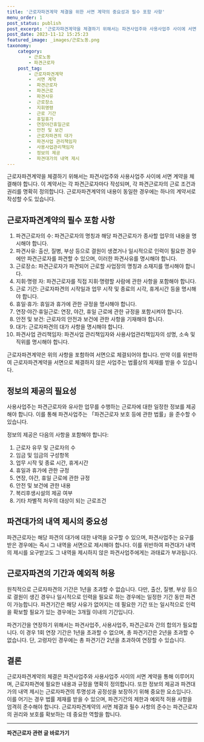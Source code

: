 ```yaml
---
title: '근로자파견계약 체결을 위한 서면 계약의 중요성과 필수 포함 사항'
menu_order: 1
post_status: publish
post_excerpt: '근로자파견계약을 체결하기 위해서는 파견사업주와 사용사업주 사이에 서면 계약을 체결해야 합니다. 이 계약서는 각 파견근로자마다 작성되며, 각 파견근로자의 근로 조건과 권리를 명확히 정의합니다. 근로자파견계약의 내용이 동일한 경우에는 하나의 계약서로 작성할 수도 있습니다.'
post_date: 2023-11-12 15:25:23
featured_image: _images/근로노동.png
taxonomy:
    category:
        - 근로노동
        - 파견근로자
    post_tag:
        - 근로자파견계약
        -  서면 계약
        -  파견근로자
        -  파견근로
        -  파견사유
        -  근로장소
        -  지휘명령
        -  근로 기간
        -  휴일휴가
        -  연장야간휴일근로
        -  안전 및 보건
        -  근로자파견의 대가
        -  파견사업 관리책임자
        -  사용사업관리책임자
        -  정보의 제공
        -  파견대가의 내역 제시
---
```



근로자파견계약을 체결하기 위해서는 파견사업주와 사용사업주 사이에 서면 계약을 체결해야 합니다. 이 계약서는 각 파견근로자마다 작성되며, 각 파견근로자의 근로 조건과 권리를 명확히 정의합니다. 근로자파견계약의 내용이 동일한 경우에는 하나의 계약서로 작성할 수도 있습니다.

## 근로자파견계약의 필수 포함 사항

1. 파견근로자의 수: 파견근로자의 명칭과 해당 파견근로자가 종사할 업무의 내용을 명시해야 합니다.
2. 파견사유: 출산, 질병, 부상 등으로 결원이 생겼거나 일시적으로 인력이 필요한 경우에만 파견근로자를 파견할 수 있으며, 이러한 파견사유를 명시해야 합니다.
3. 근로장소: 파견근로자가 파견되어 근로할 사업장의 명칭과 소재지를 명시해야 합니다.
4. 지휘·명령 자: 파견근로자를 직접 지휘·명령할 사람에 관한 사항을 포함해야 합니다.
5. 근로 기간: 근로자파견의 시작일과 업무 시작 및 종료의 시각, 휴게시간 등을 명시해야 합니다.
6. 휴일·휴가: 휴일과 휴가에 관한 규정을 명시해야 합니다.
7. 연장·야간·휴일근로: 연장, 야간, 휴일 근로에 관한 규정을 포함시켜야 합니다.
8. 안전 및 보건: 근로자의 안전과 보건에 관한 사항을 기재해야 합니다.
9. 대가: 근로자파견의 대가 사항을 명시해야 합니다.
10. 파견사업 관리책임자: 파견사업 관리책임자와 사용사업관리책임자의 성명, 소속 및 직위를 명시해야 합니다.

근로자파견계약은 위의 사항을 포함하여 서면으로 체결되어야 합니다. 만약 이를 위반하여 근로자파견계약을 서면으로 체결하지 않은 사업주는 법률상의 제재를 받을 수 있습니다.

## 정보의 제공의 필요성

사용사업주는 파견근로자와 유사한 업무를 수행하는 근로자에 대한 일정한 정보를 제공해야 합니다. 이를 통해 파견사업주는 「파견근로자 보호 등에 관한 법률」을 준수할 수 있습니다.

정보의 제공은 다음의 사항을 포함해야 합니다:
1. 근로자 유무 및 근로자의 수
2. 임금 및 임금의 구성항목
3. 업무 시작 및 종료 시간, 휴게시간
4. 휴일과 휴가에 관한 규정
5. 연장, 야간, 휴일 근로에 관한 규정
6. 안전 및 보건에 관한 내용
7. 복리후생시설의 제공 여부
8. 기타 차별적 처우의 대상이 되는 근로조건

## 파견대가의 내역 제시의 중요성

파견근로자는 해당 파견의 대가에 대한 내역을 요구할 수 있으며, 파견사업주는 요구를 받은 경우에는 즉시 그 내역을 서면으로 제시해야 합니다. 이를 위반하여 파견대가 내역의 제시를 요구받고도 그 내역을 제시하지 않은 파견사업주에게는 과태료가 부과됩니다.

## 근로자파견의 기간과 예외적 허용

원칙적으로 근로자파견의 기간은 1년을 초과할 수 없습니다. 다만, 출산, 질병, 부상 등으로 결원이 생긴 경우나 일시적으로 인력을 필요로 하는 경우에는 일정한 기간 동안 파견이 가능합니다. 파견기간은 해당 사유가 없어지는 데 필요한 기간 또는 일시적으로 인력을 확보할 필요가 있는 경우에는 3개월 이내의 기간입니다.

파견기간을 연장하기 위해서는 파견사업주, 사용사업주, 파견근로자 간의 합의가 필요합니다. 이 경우 1회 연장 기간은 1년을 초과할 수 없으며, 총 파견기간은 2년을 초과할 수 없습니다. 단, 고령자인 경우에는 총 파견기간 2년을 초과하여 연장할 수 있습니다.

## 결론

근로자파견계약의 체결은 파견사업주와 사용사업주 사이의 서면 계약을 통해 이루어지며, 근로자파견에 필요한 내용과 규정을 명확히 정의합니다. 또한 정보의 제공과 파견대가의 내역 제시는 근로자파견의 투명성과 공정성을 보장하기 위해 중요한 요소입니다. 이를 어기는 경우 법률 제재를 받을 수 있으며, 파견기간의 제한과 예외적 허용 사항을 엄격히 준수해야 합니다. 근로자파견계약의 서면 체결과 필수 사항의 준수는 파견근로자의 권리와 보호를 확보하는 데 중요한 역할을 합니다.
<!-- wp:separator -->
<hr class="wp-block-separator has-alpha-channel-opacity"/>
<!-- /wp:separator -->

<!-- wp:group {"backgroundColor":"base","layout":{"type":"constrained"}} -->
<div class="wp-block-group has-base-background-color has-background"><!-- wp:paragraph {"align":"center","fontSize":"medium"} -->
<p class="has-text-align-center has-large-font-size"><strong>파견근로자 관련 글 바로가기</strong></p>
<!-- /wp:paragraph -->


<!-- wp:latest-posts {"categories":[{"id":12664,"count":19,"description":"","link":"https://uknowlaw.com/category/%ed%8c%8c%ea%b2%ac%ea%b7%bc%eb%a1%9c%ec%9e%90/","name":"파견근로자","slug":"파견근로자","taxonomy":"category","parent":0,"meta":[],"_links":{"self":[{"href":"https://uknowlaw.com/wp-json/wp/v2/categories/12664"}],"collection":[{"href":"https://uknowlaw.com/wp-json/wp/v2/categories"}],"about":[{"href":"https://uknowlaw.com/wp-json/wp/v2/taxonomies/category"}],"wp:post_type":[{"href":"https://uknowlaw.com/wp-json/wp/v2/posts?categories=12664"}],"curies":[{"name":"wp","href":"https://api.w.org/{rel}","templated":true}]}}],"postsToShow":100,"excerptLength":28,"postLayout":"grid","columns":2,"featuredImageAlign":"left","featuredImageSizeSlug":"large","fontSize":18px} /--></div>
<!-- /wp:group -->